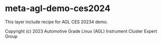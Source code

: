 # meta-agl-demo-ces2024

This layer include recipe for AGL CES 20234 demo.


Copyright (c) 2023 Automotive Grade Linux (AGL) Instrument Cluster Expert Group


